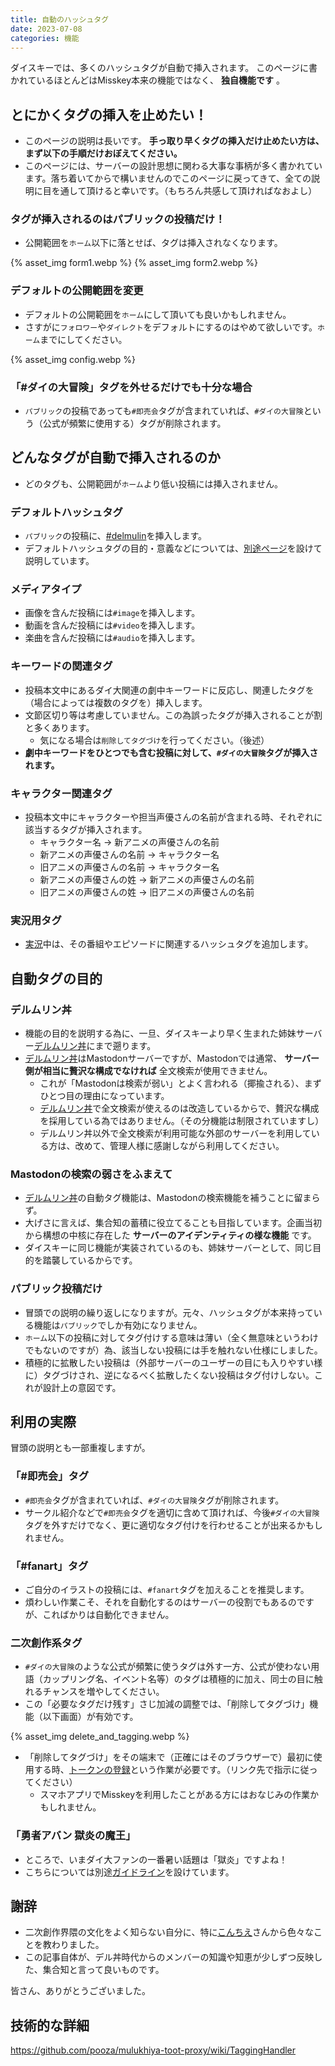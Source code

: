 ```yaml
---
title: 自動のハッシュタグ
date: 2023-07-08
categories: 機能
---
```


ダイスキーでは、多くのハッシュタグが自動で挿入されます。
このページに書かれているほとんどはMisskey本来の機能ではなく、 __独自機能です__ 。

## とにかくタグの挿入を止めたい！

- このページの説明は長いです。 __手っ取り早くタグの挿入だけ止めたい方は、まず以下の手順だけおぼえてください。__
- このページには、サーバーの設計思想に関わる大事な事柄が多く書かれています。落ち着いてからで構いませんのでこのページに戻ってきて、全ての説明に目を通して頂けると幸いです。（もちろん共感して頂ければなおよし）

### タグが挿入されるのはパブリックの投稿だけ！

- 公開範囲を`ホーム`以下に落とせば、タグは挿入されなくなります。

{% asset_img form1.webp %}
{% asset_img form2.webp %}

### デフォルトの公開範囲を変更

- デフォルトの公開範囲を`ホーム`にして頂いても良いかもしれません。
- さすがに`フォロワー`や`ダイレクト`をデフォルトにするのはやめて欲しいです。`ホーム`までにしてください。

{% asset_img config.webp %}

### 「\#ダイの大冒険」タグを外せるだけでも十分な場合

- `パブリック`の投稿であっても`#即売会`タグが含まれていれば、`#ダイの大冒険`という（公式が頻繁に使用する）タグが削除されます。

## どんなタグが自動で挿入されるのか

- どのタグも、公開範囲が`ホーム`より低い投稿には挿入されません。

### デフォルトハッシュタグ

- `パブリック`の投稿に、[\#delmulin](/articles/delmulin)を挿入します。
- デフォルトハッシュタグの目的・意義などについては、[別途ページ](/articles/delmulin)を設けて説明しています。

### メディアタイプ

- 画像を含んだ投稿には`#image`を挿入します。
- 動画を含んだ投稿には`#video`を挿入します。
- 楽曲を含んだ投稿には`#audio`を挿入します。

### キーワードの関連タグ

- 投稿本文中にあるダイ大関連の劇中キーワードに反応し、関連したタグを（場合によっては複数のタグを）挿入します。
- 文節区切り等は考慮していません。この為誤ったタグが挿入されることが割と多くあります。
  - 気になる場合は`削除してタグづけ`を行ってください。（後述）
- __劇中キーワードをひとつでも含む投稿に対して、`#ダイの大冒険`タグが挿入されます。__

### キャラクター関連タグ

- 投稿本文中にキャラクターや担当声優さんの名前が含まれる時、それぞれに該当するタグが挿入されます。
  - キャラクター名 → 新アニメの声優さんの名前
  - 新アニメの声優さんの名前 → キャラクター名
  - 旧アニメの声優さんの名前 → キャラクター名
  - 新アニメの声優さんの姓 → 新アニメの声優さんの名前
  - 旧アニメの声優さんの姓 → 旧アニメの声優さんの名前

### 実況用タグ

- [実況](/articles/実況)中は、その番組やエピソードに関連するハッシュタグを追加します。

## 自動タグの目的

### デルムリン丼

- 機能の目的を説明する為に、一旦、ダイスキーより早く生まれた姉妹サーバー[デルムリン丼](https://mstdn.delmulin.com/)にまで遡ります。
- [デルムリン丼](https://mstdn.delmulin.com/)はMastodonサーバーですが、Mastodonでは通常、 __サーバー側が相当に贅沢な構成でなければ__ 全文検索が使用できません。
  - これが「Mastodonは検索が弱い」とよく言われる（揶揄される）、まずひとつ目の理由になっています。
  - [デルムリン丼](https://mstdn.delmulin.com/)で全文検索が使えるのは改造しているからで、贅沢な構成を採用している為ではありません。（その分機能は制限されていますし）
  - デルムリン丼以外で全文検索が利用可能な外部のサーバーを利用している方は、改めて、管理人様に感謝しながら利用してください。

### Mastodonの検索の弱さをふまえて

- [デルムリン丼](https://mstdn.delmulin.com/)の自動タグ機能は、Mastodonの検索機能を補うことに留まらず。
- 大げさに言えば、集合知の蓄積に役立てることも目指しています。企画当初から構想の中核に存在した __サーバーのアイデンティティの様な機能__ です。
- ダイスキーに同じ機能が実装されているのも、姉妹サーバーとして、同じ目的を踏襲しているからです。

### パブリック投稿だけ

- 冒頭での説明の繰り返しになりますが。元々、ハッシュタグが本来持っている機能は`パブリック`でしか有効になりません。
- `ホーム`以下の投稿に対してタグ付けする意味は薄い（全く無意味というわけでもないのですが）為、該当しない投稿には手を触れない仕様にしました。
- 積極的に拡散したい投稿は（外部サーバーのユーザーの目にも入りやすい様に）タグづけされ、逆になるべく拡散したくない投稿はタグ付けしない。これが設計上の意図です。

## 利用の実際

冒頭の説明とも一部重複しますが。

### 「\#即売会」タグ

- `#即売会`タグが含まれていれば、`#ダイの大冒険`タグが削除されます。
- サークル紹介などで`#即売会`タグを適切に含めて頂ければ、今後`#ダイの大冒険`タグを外すだけでなく、更に適切なタグ付けを行わせることが出来るかもしれません。

### 「\#fanart」タグ

- ご自分のイラストの投稿には、`#fanart`タグを加えることを推奨します。
- 煩わしい作業こそ、それを自動化するのはサーバーの役割でもあるのですが、こればかりは自動化できません。

### 二次創作系タグ

- `#ダイの大冒険`のような公式が頻繁に使うタグは外す一方、公式が使わない用語（カップリング名、イベント名等）のタグは積極的に加え、同士の目に触れるチャンスを増やしてください。
- この「必要なタグだけ残す」さじ加減の調整では、「削除してタグづけ」機能（以下画面）が有効です。

{% asset_img delete_and_tagging.webp %}

- 「削除してタグづけ」をその端末で（正確にはそのブラウザーで）最初に使用する時、[トークンの登録](https://misskey.delmulin.com/mulukhiya/app/token)という作業が必要です。（リンク先で指示に従ってください）
  - スマホアプリでMisskeyを利用したことがある方にはおなじみの作業かもしれません。

### 「勇者アバン 獄炎の魔王」

- ところで、いまダイ大ファンの一番暑い話題は「獄炎」ですよね！
- こちらについては別途[ガイドライン](/articles/獄炎の魔王タグづけ)を設けています。

## 謝辞

- 二次創作界隈の文化をよく知らない自分に、特に[こんちえ](https://misskey.delmulin.com/@konchie)さんから色々なことを教わりました。
- この記事自体が、デル丼時代からのメンバーの知識や知恵が少しずつ反映した、集合知と言って良いものです。

皆さん、ありがとうございました。

## 技術的な詳細

https://github.com/pooza/mulukhiya-toot-proxy/wiki/TaggingHandler
